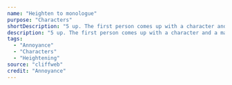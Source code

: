 ```yaml
---
name: "Heighten to monologue"
purpose: "Characters"
shortDescription: "5 up. The first person comes up with a character and a mantra/catchphrase. The next person now heightens it, third, and fourth also so by the fourth it should be almost unrecognisable but preferably using the same words. The 5th person now does a short monologue as that character."
description: "5 up. The first person comes up with a character and a mantra/catchphrase. The next person now heightens it, third, and fourth also so by the fourth it should be almost unrecognisable but preferably using the same words. The 5th person now does a short monologue as that character."
tags:
  - "Annoyance"
  - "Characters"
  - "Heightening"
source: "cliffweb"
credit: "Annoyance"
---
```


